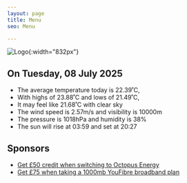 ```yaml
---
layout: page
title: Menu
seo: Menu

---
```


![Logo](/images/logo.jpg){:width="832px"}

<!-- weather_marker starts -->
## On Tuesday, 08 July 2025

- The average temperature today is 22.39˚C,
- With highs of 23.88˚C and lows of 21.49˚C,
- It may feel like 21.68˚C with clear sky
- The wind speed is 2.57m/s and visibility is 10000m
- The pressure is 1018hPa and humidity is 38%
- The sun will rise at 03:59 and set at 20:27

<!-- weather_marker ends -->

## Sponsors

- [Get £50 credit when switching to Octopus Energy](https://bit.ly/3oD1nnS)
- [Get £75 when taking a 1000mb YouFibre broadband plan](https://aklam.io/91zWhU?)
